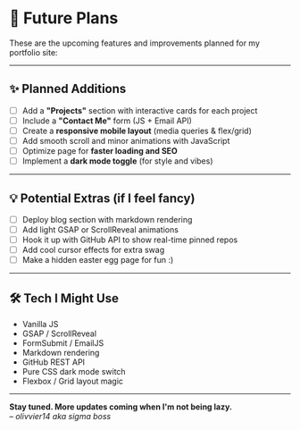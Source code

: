 # 🔮 Future Plans

These are the upcoming features and improvements planned for my portfolio site:

---

## ✨ Planned Additions

- [ ] Add a **"Projects"** section with interactive cards for each project
- [ ] Include a **"Contact Me"** form (JS + Email API)
- [ ] Create a **responsive mobile layout** (media queries & flex/grid)
- [ ] Add smooth scroll and minor animations with JavaScript
- [ ] Optimize page for **faster loading and SEO**
- [ ] Implement a **dark mode toggle** (for style and vibes)

---

## 💡 Potential Extras (if I feel fancy)

- [ ] Deploy blog section with markdown rendering
- [ ] Add light GSAP or ScrollReveal animations
- [ ] Hook it up with GitHub API to show real-time pinned repos
- [ ] Add cool cursor effects for extra swag
- [ ] Make a hidden easter egg page for fun :)

---

## 🛠️ Tech I Might Use

- Vanilla JS  
- GSAP / ScrollReveal  
- FormSubmit / EmailJS  
- Markdown rendering  
- GitHub REST API  
- Pure CSS dark mode switch  
- Flexbox / Grid layout magic  

---

**Stay tuned. More updates coming when I'm not being lazy.**  
_– olivvier14 aka sigma boss_
